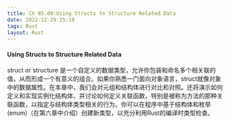 ```yaml
---
title: Ch 05.00:Using Structs to Structure Related Data
date: 2022-12-29 15:19
tags: Rust
layout: Rust
---
```

#### Using Structs to Structure Related Data

struct or structure 是一个自定义的数据类型，允许你包装和命名多个相关联的值，从而形成一个有意义的组合。如果你熟悉一门面向对象语言，struct就像对象中的数据属性。在本章中，我们会对元组和结构体进行对比和对照。还将演示如何定义和实现实例化结构体，并讨论如何定义关联函数，特别是被称为方法的那种关联函数，以指定与结构体类型相关的行为。你可以在程序中基于结构体和枚举(enum)（在第六章中介绍）创建新类型，以充分利用Rust的编译时类型检查。

